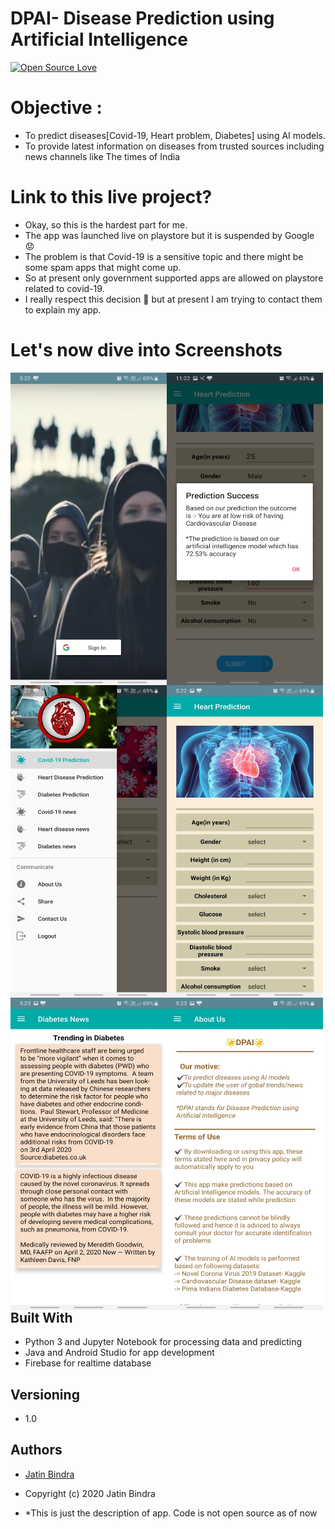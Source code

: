 # DPAI- Disease Prediction using Artificial Intelligence

[![Open Source Love](https://badges.frapsoft.com/os/v2/open-source.svg?v=102)](https://github.com/jb1998)  &nbsp;&nbsp;


# Objective : 

* To predict diseases[Covid-19, Heart problem, Diabetes] using AI models. 
* To provide latest information on diseases from trusted sources including news channels like The times of India 

# Link to this live project? 

* Okay, so this is the hardest part for me.  
* The app was launched live on playstore but it is suspended by Google 😟
* The problem is that Covid-19 is a sensitive topic and there might be some spam apps that might come up.
* So at present only government supported apps are allowed on playstore related to covid-19.
* I really respect this decision 🌟 but at present I am trying to contact them to explain my app.

# Let's now dive into Screenshots

<img src="WhatsApp%20Image%202020-04-09%20at%205.27.15%20PM%20(1).jpeg" height="500" width="250" align="left" >
<img src="WhatsApp%20Image%202020-04-09%20at%2011.24.24%20PM.jpeg" height="500" width="250" align="left" >

<img src="WhatsApp%20Image%202020-04-09%20at%205.27.15%20PM.jpeg" height="500" width="250" align="left" >
<img src="WhatsApp%20Image%202020-04-09%20at%205.27.15%20PM%20(2).jpeg" height="500" width="250" align="left" >
<img src="WhatsApp%20Image%202020-04-09%20at%205.27.15%20PM%20(5).jpeg" height="500" width="250" align="left" >
<img src="WhatsApp%20Image%202020-04-09%20at%205.27.15%20PM%20(6).jpeg" height="500" width="250" align="left" >

#
#

#
#
#
#

#
#
#
#
#
#
#
#


#
#
#
#

#
#
#
#
#
#
#
#


#
#

#
#

## Built With

* Python 3 and Jupyter Notebook for processing data and predicting
* Java and Android Studio for app development
* Firebase for realtime database


## Versioning

* 1.0

## Authors

-  [Jatin Bindra](https://www.linkedin.com/in/jb1998/)

- Copyright (c) 2020 Jatin Bindra



- *This is just the description of app. Code is not open source as of now

